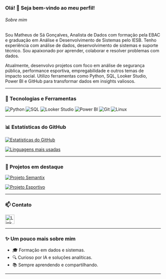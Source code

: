 ### Olá! 👋 Seja bem-vindo ao meu perfil!

###### Sobre mim
Sou Matheus de Sá Gonçalves, Analista de Dados com formação pela EBAC e graduação em Análise e Desenvolvimento de Sistemas pelo IESB. Tenho experiência com análise de dados, desenvolvimento de sistemas e suporte técnico. Sou apaixonado por aprender, colaborar e resolver problemas com dados.

Atualmente, desenvolvo projetos com foco em análise de segurança pública, performance esportiva, empregabilidade e outros temas de impacto social. Utilizo ferramentas como Python, SQL, Looker Studio, Power BI e GitHub para transformar dados em insights valiosos.

---

### 🧠 Tecnologias e Ferramentas
![Python](https://img.shields.io/badge/Python-3776AB?style=for-the-badge&logo=python&logoColor=white)
![SQL](https://img.shields.io/badge/SQL-336791?style=for-the-badge&logo=postgresql&logoColor=white)
![Looker Studio](https://img.shields.io/badge/Looker_Studio-4285F4?style=for-the-badge&logo=google&logoColor=white)
![Power BI](https://img.shields.io/badge/PowerBI-F2C811?style=for-the-badge&logo=powerbi&logoColor=black)
![Git](https://img.shields.io/badge/Git-F05032?style=for-the-badge&logo=git&logoColor=white)
![Linux](https://img.shields.io/badge/Linux-FCC624?style=for-the-badge&logo=linux&logoColor=black)

---

### 📊 Estatísticas do GitHub

[![Estatísticas do GitHub](https://github-readme-stats.vercel.app/api?username=Matheus-D-Sa&show_icons=true&theme=radical)](https://github.com/anuraghazra/github-readme-stats)

[![Linguagens mais usadas](https://github-readme-stats.vercel.app/api/top-langs/?username=Matheus-D-Sa&layout=compact&theme=radical)](https://github.com/anuraghazra/github-readme-stats)

---

### 🚀 Projetos em destaque

[![Projeto Semantix](https://github-readme-stats.vercel.app/api/pin/?username=Matheus-D-Sa&repo=projeto-seguranca-publica&theme=radical)](https://github.com/Matheus-D-Sa/projeto-seguranca-publica)

[![Projeto Esportivo](https://github-readme-stats.vercel.app/api/pin/?username=Matheus-D-Sa&repo=sports_performance_analysis&theme=radical)](https://github.com/Matheus-D-Sa/analise_performance_esportiva)

---

### 📫 Contato

[<img src='https://img.shields.io/badge/LinkedIn-0077B5?style=for-the-badge&logo=linkedin&logoColor=white' alt='Linkedin' height='30'>](https://www.linkedin.com/in/matheus-de-sá-gonçalves/)

---

### ✨ Um pouco mais sobre mim
- 🎓 Formação em dados e sistemas.
- 🔍 Curioso por IA e soluções analíticas.
- 📚 Sempre aprendendo e compartilhando.

---
